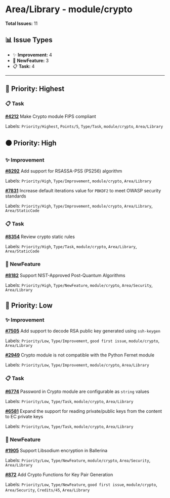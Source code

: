 # Area/Library - module/crypto

**Total Issues:** 11

## 📊 Issue Types

- ✨ **Improvement:** 4
- 🚀 **NewFeature:** 3
- 📋 **Task:** 4

---

## 🔴 Priority: Highest

### 📋 Task

**[#4212](https://github.com/ballerina-platform/ballerina-library/issues/4212)** Make Crypto module FIPS compliant

Labels: `Priority/Highest`, `Points/5`, `Type/Task`, `module/crypto`, `Area/Library`

## 🟠 Priority: High

### ✨ Improvement

**[#8292](https://github.com/ballerina-platform/ballerina-library/issues/8292)** Add support for RSASSA-PSS (PS256) algorithm

Labels: `Priority/High`, `Type/Improvement`, `module/crypto`, `Area/Library`

**[#7831](https://github.com/ballerina-platform/ballerina-library/issues/7831)** Increase default iterations value for `PBKDF2` to meet OWASP security standards

Labels: `Priority/High`, `Type/Improvement`, `module/crypto`, `Area/Library`, `Area/StaticCode`

### 📋 Task

**[#8354](https://github.com/ballerina-platform/ballerina-library/issues/8354)** Review crypto static rules

Labels: `Priority/High`, `Type/Task`, `module/crypto`, `Area/Library`, `Area/StaticCode`

### 🚀 NewFeature

**[#8182](https://github.com/ballerina-platform/ballerina-library/issues/8182)** Support NIST-Approved Post-Quantum Algorithms

Labels: `Priority/High`, `Type/NewFeature`, `module/crypto`, `Area/Security`, `Area/Library`

## 🔵 Priority: Low

### ✨ Improvement

**[#7505](https://github.com/ballerina-platform/ballerina-library/issues/7505)** Add support to decode RSA public key generated using `ssh-keygen`

Labels: `Priority/Low`, `Type/Improvement`, `good first issue`, `module/crypto`, `Area/Library`

**[#2949](https://github.com/ballerina-platform/ballerina-library/issues/2949)** Crypto module is not compatible with the Python Fernet module

Labels: `Priority/Low`, `Type/Improvement`, `module/crypto`, `Area/Library`

### 📋 Task

**[#6774](https://github.com/ballerina-platform/ballerina-library/issues/6774)** Password in Crypto module are configurable as `string` values

Labels: `Priority/Low`, `Type/Task`, `module/crypto`, `Area/Library`

**[#6581](https://github.com/ballerina-platform/ballerina-library/issues/6581)** Expand the support for reading private/public keys from the content to EC private keys

Labels: `Priority/Low`, `Type/Task`, `module/crypto`, `Area/Library`

### 🚀 NewFeature

**[#1905](https://github.com/ballerina-platform/ballerina-library/issues/1905)** Support Libsodium encryption in Ballerina

Labels: `Priority/Low`, `Type/NewFeature`, `module/crypto`, `Area/Security`, `Area/Library`

**[#872](https://github.com/ballerina-platform/ballerina-library/issues/872)** Add Crypto Functions for Key Pair Generation

Labels: `Priority/Low`, `Type/NewFeature`, `good first issue`, `module/crypto`, `Area/Security`, `Credits/45`, `Area/Library`

